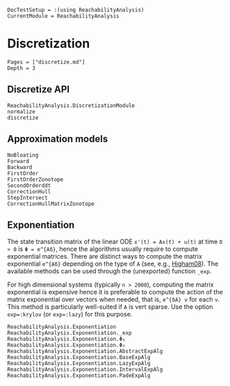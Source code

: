 ```@meta
DocTestSetup = :(using ReachabilityAnalysis)
CurrentModule = ReachabilityAnalysis
```

# Discretization

```@contents
Pages = ["discretize.md"]
Depth = 3
```

## Discretize API

```@docs
ReachabilityAnalysis.DiscretizationModule
normalize
discretize
```

## Approximation models

```@docs
NoBloating
Forward
Backward
FirstOrder
FirstOrderZonotope
SecondOrderddt
CorrectionHull
StepIntersect
CorrectionHullMatrixZonotope
```

## Exponentiation

The state transition matrix of the linear ODE ``x'(t) = Ax(t) + u(t)`` at time
``δ > 0`` is ``Φ = e^{Aδ}``, hence the algorithms usually require to
compute exponential matrices. There are distinct ways to compute the matrix
exponential ``e^{Aδ}`` depending on the type of ``A``
(see, e.g., [Higham08](@cite)). The available methods can be used through the (unexported) function `_exp`.

For high dimensional systems (typically `n > 2000`), computing the matrix exponential
is expensive hence it is preferable to compute the action of the matrix exponential
over vectors when needed, that is, ``e^{δA} v`` for each ``v``. This method is particularly
well-suited if `A` is vert sparse. Use the option `exp=:krylov` (or `exp=:lazy`) for this purpose.

```@docs
ReachabilityAnalysis.Exponentiation
ReachabilityAnalysis.Exponentiation._exp
ReachabilityAnalysis.Exponentiation.Φ₁
ReachabilityAnalysis.Exponentiation.Φ₂
ReachabilityAnalysis.Exponentiation.AbstractExpAlg
ReachabilityAnalysis.Exponentiation.BaseExpAlg
ReachabilityAnalysis.Exponentiation.LazyExpAlg
ReachabilityAnalysis.Exponentiation.IntervalExpAlg
ReachabilityAnalysis.Exponentiation.PadeExpAlg
```
